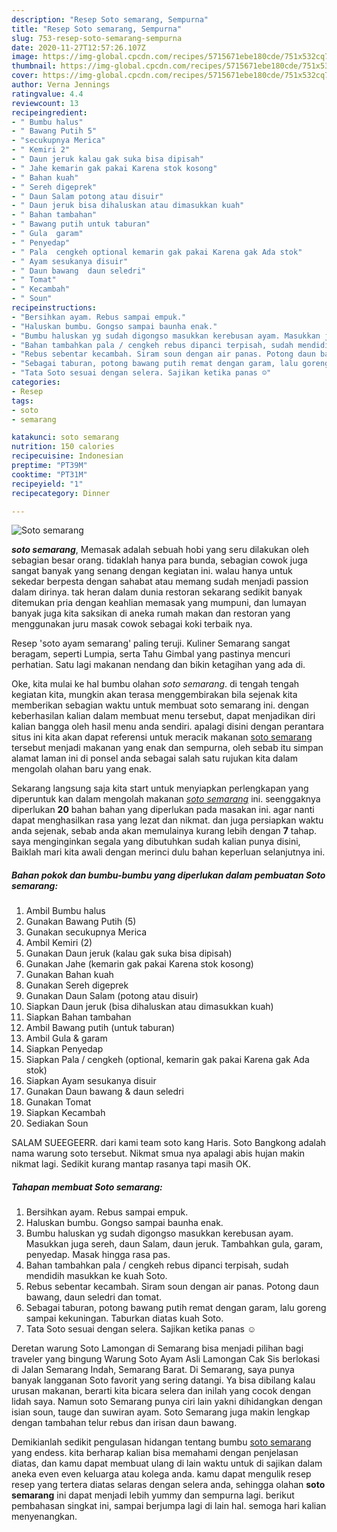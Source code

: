 ```yaml
---
description: "Resep Soto semarang, Sempurna"
title: "Resep Soto semarang, Sempurna"
slug: 753-resep-soto-semarang-sempurna
date: 2020-11-27T12:57:26.107Z
image: https://img-global.cpcdn.com/recipes/5715671ebe180cde/751x532cq70/soto-semarang-foto-resep-utama.jpg
thumbnail: https://img-global.cpcdn.com/recipes/5715671ebe180cde/751x532cq70/soto-semarang-foto-resep-utama.jpg
cover: https://img-global.cpcdn.com/recipes/5715671ebe180cde/751x532cq70/soto-semarang-foto-resep-utama.jpg
author: Verna Jennings
ratingvalue: 4.4
reviewcount: 13
recipeingredient:
- " Bumbu halus"
- " Bawang Putih 5"
- "secukupnya Merica"
- " Kemiri 2"
- " Daun jeruk kalau gak suka bisa dipisah"
- " Jahe kemarin gak pakai Karena stok kosong"
- " Bahan kuah"
- " Sereh digeprek"
- " Daun Salam potong atau disuir"
- " Daun jeruk bisa dihaluskan atau dimasukkan kuah"
- " Bahan tambahan"
- " Bawang putih untuk taburan"
- " Gula  garam"
- " Penyedap"
- " Pala  cengkeh optional kemarin gak pakai Karena gak Ada stok"
- " Ayam sesukanya disuir"
- " Daun bawang  daun seledri"
- " Tomat"
- " Kecambah"
- " Soun"
recipeinstructions:
- "Bersihkan ayam. Rebus sampai empuk."
- "Haluskan bumbu. Gongso sampai baunha enak."
- "Bumbu haluskan yg sudah digongso masukkan kerebusan ayam. Masukkan juga sereh, daun Salam, daun jeruk. Tambahkan gula, garam, penyedap. Masak hingga rasa pas."
- "Bahan tambahkan pala / cengkeh rebus dipanci terpisah, sudah mendidih masukkan ke kuah Soto."
- "Rebus sebentar kecambah. Siram soun dengan air panas. Potong daun bawang, daun seledri dan tomat."
- "Sebagai taburan, potong bawang putih remat dengan garam, lalu goreng sampai kekuningan. Taburkan diatas kuah Soto."
- "Tata Soto sesuai dengan selera. Sajikan ketika panas ☺"
categories:
- Resep
tags:
- soto
- semarang

katakunci: soto semarang 
nutrition: 150 calories
recipecuisine: Indonesian
preptime: "PT39M"
cooktime: "PT31M"
recipeyield: "1"
recipecategory: Dinner

---
```



![Soto semarang](https://img-global.cpcdn.com/recipes/5715671ebe180cde/751x532cq70/soto-semarang-foto-resep-utama.jpg)

<b><i>soto semarang</i></b>, Memasak adalah sebuah hobi yang seru dilakukan oleh sebagian besar orang. tidaklah hanya para bunda, sebagian cowok juga sangat banyak yang senang dengan kegiatan ini. walau hanya untuk sekedar berpesta dengan sahabat atau memang sudah menjadi passion dalam dirinya. tak heran dalam dunia restoran sekarang sedikit banyak ditemukan pria dengan keahlian memasak yang mumpuni, dan lumayan banyak juga kita saksikan di aneka rumah makan dan restoran yang menggunakan juru masak cowok sebagai koki terbaik nya.

Resep &#39;soto ayam semarang&#39; paling teruji. Kuliner Semarang sangat beragam, seperti Lumpia, serta Tahu Gimbal yang pastinya mencuri perhatian. Satu lagi makanan nendang dan bikin ketagihan yang ada di.

Oke, kita mulai ke hal bumbu olahan <i>soto semarang</i>. di tengah tengah kegiatan kita, mungkin akan terasa menggembirakan bila sejenak kita memberikan sebagian waktu untuk membuat soto semarang ini. dengan keberhasilan kalian dalam membuat menu tersebut, dapat menjadikan diri kalian bangga oleh hasil menu anda sendiri. apalagi disini dengan perantara situs ini kita akan dapat referensi untuk meracik makanan <u>soto semarang</u> tersebut menjadi makanan yang enak dan sempurna, oleh sebab itu simpan alamat laman ini di ponsel anda sebagai salah satu rujukan kita dalam mengolah olahan baru yang enak.


Sekarang langsung saja kita start untuk menyiapkan perlengkapan yang diperuntuk kan dalam mengolah makanan <u><i>soto semarang</i></u> ini. seenggaknya diperlukan <b>20</b> bahan bahan yang diperlukan pada masakan ini. agar nanti dapat menghasilkan rasa yang lezat dan nikmat. dan juga persiapkan waktu anda sejenak, sebab anda akan memulainya kurang lebih dengan <b>7</b> tahap. saya menginginkan segala yang dibutuhkan sudah kalian punya disini, Baiklah mari kita awali dengan merinci dulu bahan keperluan selanjutnya ini.

<!--inarticleads1-->

##### Bahan pokok dan bumbu-bumbu yang diperlukan dalam pembuatan Soto semarang:

1. Ambil  Bumbu halus
1. Gunakan  Bawang Putih (5)
1. Gunakan secukupnya Merica
1. Ambil  Kemiri (2)
1. Gunakan  Daun jeruk (kalau gak suka bisa dipisah)
1. Gunakan  Jahe (kemarin gak pakai Karena stok kosong)
1. Gunakan  Bahan kuah
1. Gunakan  Sereh digeprek
1. Gunakan  Daun Salam (potong atau disuir)
1. Siapkan  Daun jeruk (bisa dihaluskan atau dimasukkan kuah)
1. Siapkan  Bahan tambahan
1. Ambil  Bawang putih (untuk taburan)
1. Ambil  Gula &amp; garam
1. Siapkan  Penyedap
1. Siapkan  Pala / cengkeh (optional, kemarin gak pakai Karena gak Ada stok)
1. Siapkan  Ayam sesukanya disuir
1. Gunakan  Daun bawang &amp; daun seledri
1. Gunakan  Tomat
1. Siapkan  Kecambah
1. Sediakan  Soun


SALAM SUEEGEERR. dari kami team soto kang Haris. Soto Bangkong adalah nama warung soto tersebut. Nikmat smua nya apalagi abis hujan makin nikmat lagi. Sedikit kurang mantap rasanya tapi masih OK. 

<!--inarticleads2-->

##### Tahapan membuat Soto semarang:

1. Bersihkan ayam. Rebus sampai empuk.
1. Haluskan bumbu. Gongso sampai baunha enak.
1. Bumbu haluskan yg sudah digongso masukkan kerebusan ayam. Masukkan juga sereh, daun Salam, daun jeruk. Tambahkan gula, garam, penyedap. Masak hingga rasa pas.
1. Bahan tambahkan pala / cengkeh rebus dipanci terpisah, sudah mendidih masukkan ke kuah Soto.
1. Rebus sebentar kecambah. Siram soun dengan air panas. Potong daun bawang, daun seledri dan tomat.
1. Sebagai taburan, potong bawang putih remat dengan garam, lalu goreng sampai kekuningan. Taburkan diatas kuah Soto.
1. Tata Soto sesuai dengan selera. Sajikan ketika panas ☺


Deretan warung Soto Lamongan di Semarang bisa menjadi pilihan bagi traveler yang bingung Warung Soto Ayam Asli Lamongan Cak Sis berlokasi di Jalan Semarang Indah, Semarang Barat. Di Semarang, saya punya banyak langganan Soto favorit yang sering datangi. Ya bisa dibilang kalau urusan makanan, berarti kita bicara selera dan inilah yang cocok dengan lidah saya. Namun soto Semarang punya ciri lain yakni dihidangkan dengan isian soun, tauge dan suwiran ayam. Soto Semarang juga makin lengkap dengan tambahan telur rebus dan irisan daun bawang. 

Demikianlah sedikit pengulasan hidangan tentang bumbu <u>soto semarang</u> yang endess. kita berharap kalian bisa memahami dengan penjelasan diatas, dan kamu dapat membuat ulang di lain waktu untuk di sajikan dalam aneka even even keluarga atau kolega anda. kamu dapat mengulik resep resep yang tertera diatas selaras dengan selera anda, sehingga olahan <b>soto semarang</b> ini dapat menjadi lebih yummy dan sempurna lagi. berikut pembahasan singkat ini, sampai berjumpa lagi di lain hal. semoga hari kalian menyenangkan.
